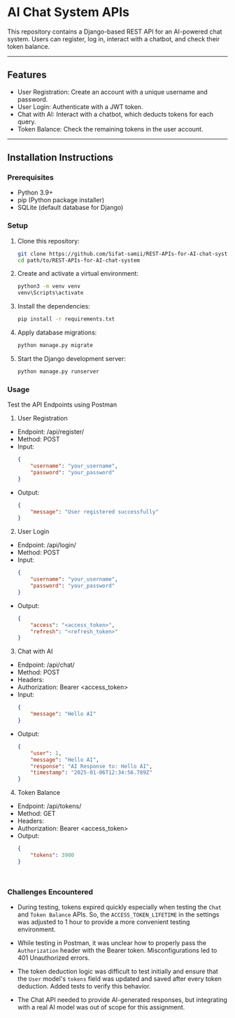 # AI Chat System APIs

This repository contains a Django-based REST API for an AI-powered chat system. Users can register, log in, interact with a chatbot, and check their token balance. 

---

## **Features**

- User Registration: Create an account with a unique username and password.  
- User Login: Authenticate with a JWT token.  
- Chat with AI: Interact with a chatbot, which deducts tokens for each query.  
- Token Balance: Check the remaining tokens in the user account.  

---

## **Installation Instructions**

### **Prerequisites**
- Python 3.9+
- pip (Python package installer)
- SQLite (default database for Django)

### **Setup**

1. Clone this repository:
   ```bash
   git clone https://github.com/Sifat-samii/REST-APIs-for-AI-chat-system.git
   cd path/to/REST-APIs-for-AI-chat-system
2. Create and activate a virtual environment:
   ```bash
   python3 -m venv venv
   venv\Scripts\activate
3. Install the dependencies:
   ```bash
   pip install -r requirements.txt
4. Apply database migrations:
   ```bash
   python manage.py migrate
5. Start the Django development server:
   ```bash
   python manage.py runserver


### **Usage**
Test the API Endpoints using Postman

1. User Registration
- Endpoint: /api/register/
- Method: POST
- Input:
   ```json
   {
       "username": "your_username",
       "password": "your_password"
   }
- Output:
   ```json
   {
       "message": "User registered successfully"
   }

2. User Login
- Endpoint: /api/login/
- Method: POST
- Input:
   ```json
   {
       "username": "your_username",
       "password": "your_password"
   }
- Output:
   ```json
   {
       "access": "<access_token>",
       "refresh": "<refresh_token>"
   }

3. Chat with AI
- Endpoint: /api/chat/
- Method: POST
- Headers:
- Authorization: Bearer <access_token>
- Input:
   ```json
   {
       "message": "Hello AI"
   }
- Output:
   ```json
   {
       "user": 1,
       "message": "Hello AI",
       "response": "AI Response to: Hello AI",
       "timestamp": "2025-01-06T12:34:56.789Z"
   }

4. Token Balance
- Endpoint: /api/tokens/
- Method: GET
- Headers:
- Authorization: Bearer <access_token>
- Output:
   ```json
   {
       "tokens": 3900
   }




### **Challenges Encountered**

- During testing, tokens expired quickly especially when testing the `Chat` and `Token Balance` APIs. So, the `ACCESS_TOKEN_LIFETIME` in the settings was adjusted to 1 hour to provide a more convenient testing environment.
- While testing in Postman, it was unclear how to properly pass the `Authorization` header with the Bearer token. Misconfigurations led to 401 Unauthorized errors.

- The token deduction logic was difficult to test initially and ensure that the `User` model's `tokens` field was updated and saved after every token deduction. Added tests to verify this behavior.
 
- The Chat API needed to provide AI-generated responses, but integrating with a real AI model was out of scope for this assignment.
